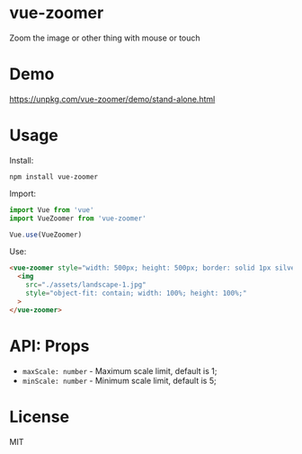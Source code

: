# vue-zoomer

Zoom the image or other thing with mouse or touch

# Demo

https://unpkg.com/vue-zoomer/demo/stand-alone.html

# Usage

Install:
```
npm install vue-zoomer
```

Import:
```js
import Vue from 'vue'
import VueZoomer from 'vue-zoomer'

Vue.use(VueZoomer)
```

Use:
```html
<vue-zoomer style="width: 500px; height: 500px; border: solid 1px silver;">
  <img
    src="./assets/landscape-1.jpg"
    style="object-fit: contain; width: 100%; height: 100%;"
  >
</vue-zoomer>
```

# API: Props

- `maxScale: number` - Maximum scale limit, default is 1;
- `minScale: number` - Minimum scale limit, default is 5;

# License

MIT
